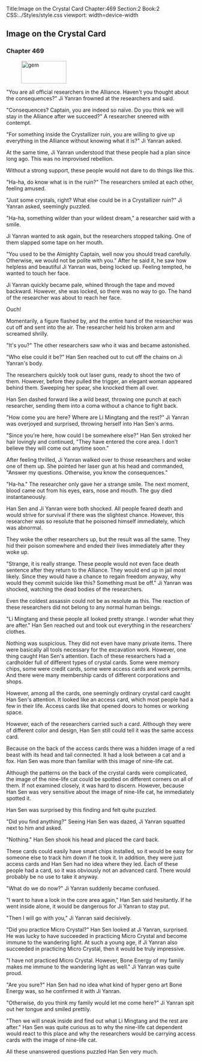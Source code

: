 Title:Image on the Crystal Card 
Chapter:469 
Section:2 
Book:2 
CSS:../Styles/style.css 
viewport: width=device-width
  
## Image on the Crystal Card
### Chapter 469
  
<figure>
	<img src="../Images/gem.gif" alt="gem" id="gem" width="120" height="60" />
</figure>
  

  
"You are all official researchers in the Alliance. Haven't you thought about the consequences?" Ji Yanran frowned at the researchers and said.

"Consequences? Captain, you are indeed so naïve. Do you think we will stay in the Alliance after we succeed?" A researcher sneered with contempt.

"For something inside the Crystallizer ruin, you are willing to give up everything in the Alliance without knowing what it is?" Ji Yanran asked.

At the same time, Ji Yanran understood that these people had a plan since long ago. This was no improvised rebellion.

Without a strong support, these people would not dare to do things like this.

"Ha-ha, do know what is in the ruin?" The researchers smiled at each other, feeling amused.

"Just some crystals, right? What else could be in a Crystallizer ruin?" Ji Yanran asked, seemingly puzzled.

"Ha-ha, something wilder than your wildest dream," a researcher said with a smile.

Ji Yanran wanted to ask again, but the researchers stopped talking. One of them slapped some tape on her mouth.

"You used to be the Almighty Captain, well now you should tread carefully. Otherwise, we would not be polite with you." After he said it, he saw how helpless and beautiful Ji Yanran was, being locked up. Feeling tempted, he wanted to touch her face.

Ji Yanran quickly became pale, whined through the tape and moved backward. However, she was locked, so there was no way to go. The hand of the researcher was about to reach her face.

Ouch!

Momentarily, a figure flashed by, and the entire hand of the researcher was cut off and sent into the air. The researcher held his broken arm and screamed shrilly.

"It's you?" The other researchers saw who it was and became astonished.

"Who else could it be?" Han Sen reached out to cut off the chains on Ji Yanran's body.

The researchers quickly took out laser guns, ready to shoot the two of them. However, before they pulled the trigger, an elegant woman appeared behind them. Sweeping her spear, she knocked them all over.

Han Sen dashed forward like a wild beast, throwing one punch at each researcher, sending them into a coma without a chance to fight back.

"How come you are here? Where are Li Mingtang and the rest?" Ji Yanran was overjoyed and surprised, throwing herself into Han Sen's arms.

"Since you're here, how could I be somewhere else?" Han Sen stroked her hair lovingly and continued, "They have entered the core area. I don't believe they will come out anytime soon."

After feeling thrilled, Ji Yanran walked over to those researchers and woke one of them up. She pointed her laser gun at his head and commanded, "Answer my questions. Otherwise, you know the consequences."

"Ha-ha." The researcher only gave her a strange smile. The next moment, blood came out from his eyes, ears, nose and mouth. The guy died instantaneously.

Han Sen and Ji Yanran were both shocked. All people feared death and would strive for survival if there was the slightest chance. However, this researcher was so resolute that he poisoned himself immediately, which was abnormal.

They woke the other researchers up, but the result was all the same. They hid their poison somewhere and ended their lives immediately after they woke up.

"Strange, it is really strange. These people would not even face death sentence after they return to the Alliance. They would end up in jail most likely. Since they would have a chance to regain freedom anyway, why would they commit suicide like this? Something must be off." Ji Yanran was shocked, watching the dead bodies of the researchers.

Even the coldest assassin could not be as resolute as this. The reaction of these researchers did not belong to any normal human beings.

"Li Mingtang and these people all looked pretty strange. I wonder what they are after." Han Sen reached out and took out everything in the researchers' clothes.

Nothing was suspicious. They did not even have many private items. There were basically all tools necessary for the excavation work. However, one thing caught Han Sen's attention. Each of these researchers had a cardholder full of different types of crystal cards. Some were memory chips, some were credit cards, some were access cards and work permits. And there were many membership cards of different corporations and shops.

However, among all the cards, one seemingly ordinary crystal card caught Han Sen's attention. It looked like an access card, which most people had a few in their life. Access cards like that opened doors to homes or working space.

However, each of the researchers carried such a card. Although they were of different color and design, Han Sen still could tell it was the same access card.

Because on the back of the access cards there was a hidden image of a red beast with its head and tail connected. It had a look between a cat and a fox. Han Sen was more than familiar with this image of nine-life cat.

Although the patterns on the back of the crystal cards were complicated, the image of the nine-life cat could be spotted on different corners on all of them. If not examined closely, it was hard to discern. However, because Han Sen was very sensitive about the image of nine-life cat, he immediately spotted it.

Han Sen was surprised by this finding and felt quite puzzled.

"Did you find anything?" Seeing Han Sen was dazed, Ji Yanran squatted next to him and asked.

"Nothing." Han Sen shook his head and placed the card back.

These cards could easily have smart chips installed, so it would be easy for someone else to track him down if he took it. In addition, they were just access cards and Han Sen had no idea where they led. Each of these people had a card, so it was obviously not an advanced card. There would probably be no use to take it anyway.

"What do we do now?" Ji Yanran suddenly became confused.

"I want to have a look in the core area again," Han Sen said hesitantly. If he went inside alone, it would be dangerous for Ji Yanran to stay put.

"Then I will go with you," Ji Yanran said decisively.

"Did you practice Micro Crystal?" Han Sen looked at Ji Yanran, surprised. He was lucky to have succeeded in practicing Micro Crystal and become immune to the wandering light. At such a young age, if Ji Yanran also succeeded in practicing Micro Crystal, then it would be truly impressive.

"I have not practiced Micro Crystal. However, Bone Energy of my family makes me immune to the wandering light as well." Ji Yanran was quite proud.

"Are you sure?" Han Sen had no idea what kind of hyper geno art Bone Energy was, so he confirmed it with Ji Yanran.

"Otherwise, do you think my family would let me come here?" Ji Yanran spit out her tongue and smiled prettily.

"Then we will sneak inside and find out what Li Mingtang and the rest are after." Han Sen was quite curious as to why the nine-life cat dependent would react to this place and why the researchers would be carrying access cards with the image of nine-life cat.

All these unanswered questions puzzled Han Sen very much.